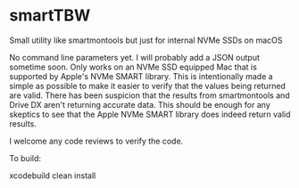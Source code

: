 # smartTBW
Small utility like smartmontools but just for internal NVMe SSDs on macOS

No command line parameters yet. I will probably add a JSON output sometime soon. Only works on an NVMe SSD equipped Mac that is supported by Apple's NVMe SMART library. This is intentionally made a simple as possible to make it easier to verify that the values being returned are valid. There has been suspicion that the results from smartmontools and Drive DX aren't returning accurate data. This should be enough for any skeptics to see that the Apple NVMe SMART library does indeed return valid results.

I welcome any code reviews to verify the code.

To build:

xcodebuild clean install